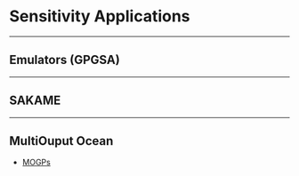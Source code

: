 # Sensitivity Applications

---

## Emulators (GPGSA)

---

## SAKAME

---

## MultiOuput Ocean

* [MOGPs](https://stackoverflow.com/questions/50185399/multiple-output-gaussian-process-regression-in-scikit-learn)